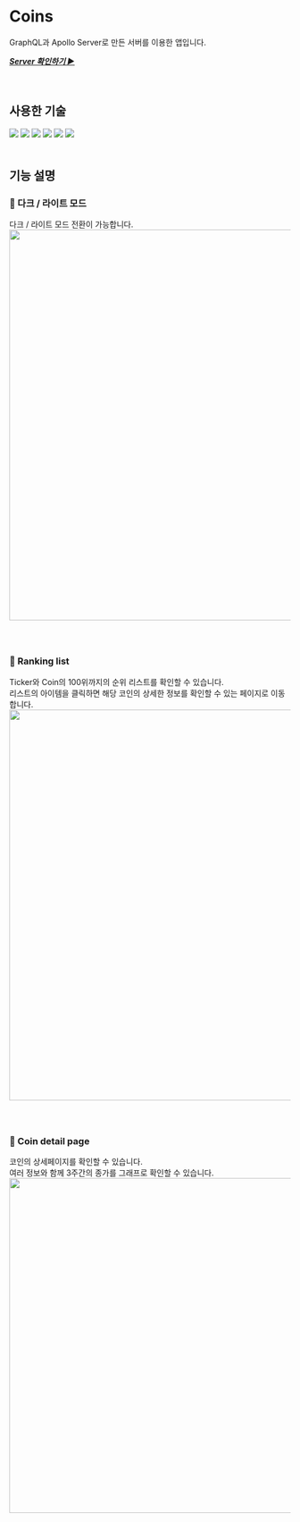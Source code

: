 # Coins
GraphQL과 Apollo Server로 만든 서버를 이용한 앱입니다.   
   
[**_Server 확인하기 ▶_**](https://github.com/miraejang/graphql-server)

　　  

## 사용한 기술
<img src="https://img.shields.io/badge/GraphQL-darkblue?style=for-the-badge"> <img src="https://img.shields.io/badge/Apollo Server-darkblue?style=for-the-badge"> <img src="https://img.shields.io/badge/React-darkblue?style=for-the-badge"> <img src="https://img.shields.io/badge/React Router 6-darkblue?style=for-the-badge"> <img src="https://img.shields.io/badge/styled components-darkblue?style=for-the-badge"> <img src="https://img.shields.io/badge/rechart-darkblue?style=for-the-badge">    
　　  
## 기능 설명
### 💙 다크 / 라이트 모드
다크 / 라이트 모드 전환이 가능합니다.   
<img src="https://user-images.githubusercontent.com/45534877/209483621-506525ee-6c96-469d-83d8-f1dc76c02e8e.png" style="width: 700px">   
　   
　   
### 💙 Ranking list
Ticker와 Coin의 100위까지의 순위 리스트를 확인할 수 있습니다.   
리스트의 아이템을 클릭하면 해당 코인의 상세한 정보를 확인할 수 있는 페이지로 이동합니다.   
<img src="https://user-images.githubusercontent.com/45534877/209483636-4c3f921c-1b20-455a-965a-7434a8a608dd.png" style="width: 700px">   
　   
　   
### 💙 Coin detail page
코인의 상세페이지를 확인할 수 있습니다.    
여러 정보와 함께 3주간의 종가를 그래프로 확인할 수 있습니다.   
<img src="https://user-images.githubusercontent.com/45534877/209483656-faae2830-fe60-4e09-af95-cf84b76dff97.png" style="width: 600px">   

